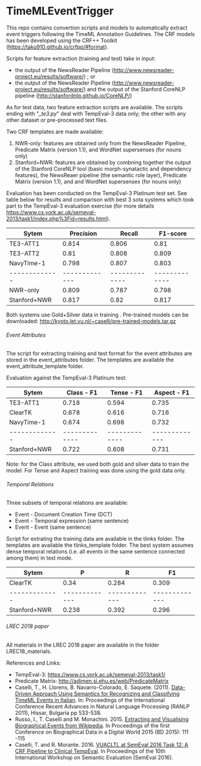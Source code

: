 # TimeMLEventTrigger

This repo contains convertion scripts and models to automatically extract event triggers following the TimeML Annotation Guidelines.
The CRF models has been developed using the CRF++ Toolkit (https://taku910.github.io/crfpp/#format).

Scripts for feature extraction (training and test) take in input:
- the output of the NewsReader Pipeline (http://www.newsreader-project.eu/results/software/) ; or
- the output of the NewsReader Pipeline (http://www.newsreader-project.eu/results/software/) and the output of the Stanford CoreNLP pipeline (http://stanfordnlp.github.io/CoreNLP/)

As for test data, two feature extraction scripts are available. The scripts ending with "*_te3.py*" deal with TempEval-3 data only; the other with any other dataset or pre-processed text files.
 
Two CRF templates are made available: 
1. NWR-only: features are obtained only from the NewsReader Pipeline, Predicate Matrix (version 1.1), and WordNet supersenses (for nouns only)
2. Stanford+NWR: features are obtained by combning together the output of the Stanford CoreNLP tool (basic morph-synatactic and dependency features), the NewsReaer pipeline (the semantic role layer), Predicate Matrix (version 1.1), and and WordNet supersenses (for nouns only)


Evaluation has been conducted on the TempEval-3 Platinum test set. See table below for results and comparison with best 3 sota systems which took part to the TempEval-3 evaluation exercise (for more details https://www.cs.york.ac.uk/semeval-2013/task1/index.php%3Fid=results.html). 

| Sytem  | Precision | Recall | F1-score |
| ------------- | ------------- | ------------- | ------------- |
|  TE3-ATT1 | 0.814  | 0.806 | 0.81 |
|  TE3-ATT2 | 0.81 | 0.808 | 0.809 | 
| NavyTime-1 | 0.798 | 0.807 | 0.803 | 
| ------------- | ------------- | ------------- | ------------- |
| NWR-only| 0.809 | 0.787 | 0.798 | 
| Stanford+NWR | 0.817 | 0.82 | 0.817 | 

Both systems use Gold+Silver data in training .
Pre-trained models can be downloaded: http://kyoto.let.vu.nl/~caselli/pre-trained-models.tar.gz 

###### Event Attributes

The script for extracting training and test format for the event attributes are stored in the event_attributes folder.
The templates are available the event_attribute_template folder.

Evaluation against the TempEval-3 Platinum test:

| Sytem  | Class - F1 | Tense  - F1 | Aspect - F1 |
| ------------- | ------------- | ------------- | ------------- |
|  TE3-ATT1 | 0.718  | 0.594 | 0.735 |
|  ClearTK | 0.678 | 0.616 | 0.716 | 
| NavyTime-1 | 0.674 | 0.698 | 0.732 | 
| ------------- | ------------- | ------------- | ------------- |
| Stanford+NWR | 0.722 | 0.608 | 0.731 | 


Note: for the Class attribute, we used both gold and silver data to train the model. For Tense and Aspect training was done using the gold data only.


###### Temporal Relations

Three subsets of temporal relations are available:

- Event - Document Creation Time (DCT)
- Event - Temporal expression (same sentence)
- Event - Event (same sentence)

Script for extrating the training data are available in the tlinks folder.
The templates are available the tlinks_template folder.
The best system assumes dense temporal relations (i.e. all events in the same sentence connected among them) in test mode.


| Sytem  | P | R | F1 |
| ------------- | ------------- | ------------- | ------------- |
|  ClearTK | 0.34 | 0.284 | 0.309 | 
| ------------- | ------------- | ------------- | ------------- |
| Stanford+NWR | 0.238 | 0.392 | 0.296 | 


###### LREC 2018 paper

All materials in the LREC 2018 paper are available in the folder LREC18_materials.


References and Links:
- TempEval-3: https://www.cs.york.ac.uk/semeval-2013/task1/ 
- Predicate Matrix: http://adimen.si.ehu.es/web/PredicateMatrix
- Caselli, T., H. Llorens, B. Navarro-Colorado, E. Saquete. (2011). <a href="http://www.aclweb.org/anthology/R/R11/R11-1074.pdf">Data-Driven Approach Using Semantics for Recognizing and Classifying TimeML Events in Italian<a>. In: Proceedings of the International Conference Recent Advances in Natural Language Processing (RANLP 2011), Hissar, Bulgaria pp 533-538.
- Russo, I., T. Caselli and M. Monachini. 2015. <a href="http://ceur-ws.org/Vol-1399/paper17.pdf">Extracting and Visualising Biographical Events from Wikipedia<a>. In Proceedings of the first Conference on Biographical Data in a Digital World 2015 (BD 2015): 111 -115
- Caselli, T. and R. Morante. 2016. <a href="https://www.aclweb.org/anthology/S/S16/S16-1193.pdf">VUACLTL at SemEval 2016 Task 12: A CRF Pipeline to Clinical TempEval<a>. In Proceedings of the 10th International Workshop on Semantic Evaluation (SemEval 2016).


